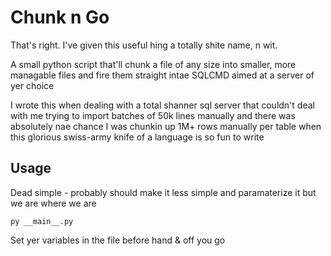 # Chunk n Go

That's right. I've given this useful hing a totally shite name, n wit.  

A small python script that'll chunk a file of any size into smaller, more managable files and fire them straight intae SQLCMD aimed at a server of yer choice  

I wrote this when dealing with a total shanner sql server that couldn't deal with me trying to import batches of 50k lines manually and there was absolutely nae chance I was chunkin up 1M+ rows manually per table when this glorious swiss-army knife of a language is so fun to write

## Usage

Dead simple - probably should make it less simple and paramaterize it but we are where we are

`py __main__.py`

Set yer variables in the file before hand & off you go